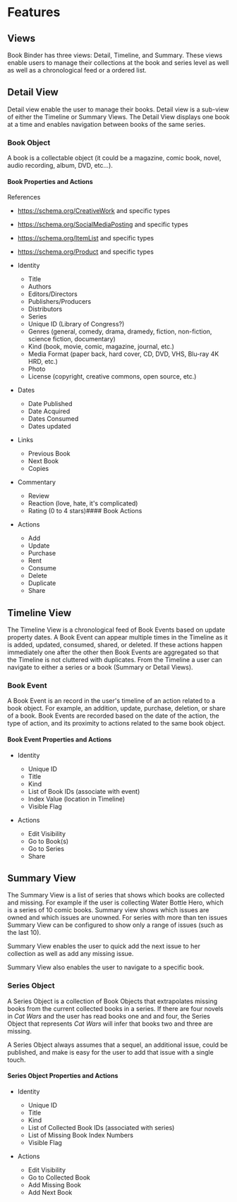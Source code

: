 # Features

## Views

 Book Binder has three views: Detail, Timeline, and Summary. These views enable
 users to manage their collections at the book and series level as well as well
 as a chronological feed or a ordered list.
## Detail View

 Detail view enable the user to manage their books. Detail view is a sub-view of
 either the Timeline or Summary Views. The Detail View displays one book at a
 time and enables navigation between books of the same series.

### Book Object

 A book is a collectable object (it could be a magazine, comic book, novel,
 audio recording, album, DVD, etc...).

#### Book Properties and Actions

References

* https://schema.org/CreativeWork and specific types
* https://schema.org/SocialMediaPosting and specific types
* https://schema.org/ItemList and specific types
* https://schema.org/Product and specific types

* Identity
  * Title
  * Authors
  * Editors/Directors
  * Publishers/Producers
  * Distributors
  * Series
  * Unique ID (Library of Congress?)
  * Genres (general, comedy, drama, dramedy, fiction, non-fiction, science
    fiction, documentary)
  * Kind (book, movie, comic, magazine, journal, etc.)
  * Media Format (paper back, hard cover, CD, DVD, VHS, Blu-ray 4K HRD, etc.)
  * Photo
  * License (copyright, creative commons, open source, etc.)

* Dates
  * Date Published
  * Date Acquired
  * Dates Consumed
  * Dates updated

* Links
  * Previous Book
  * Next Book
  * Copies

* Commentary
  * Review
  * Reaction (love, hate, it's complicated)
  * Rating (0 to 4 stars)#### Book Actions

* Actions
  * Add
  * Update
  * Purchase
  * Rent
  * Consume
  * Delete
  * Duplicate
  * Share

## Timeline View

 The Timeline View is a chronological feed of Book Events based on update
 property dates. A Book Event can appear multiple times in the Timeline as it is
 added, updated, consumed, shared, or deleted. If these actions happen
 immediately one after the other then Book Events are aggregated so that the
 Timeline is not cluttered with duplicates. From the Timeline a user can
 navigate to either a series or a book (Summary or Detail Views).

### Book Event

 A Book Event is an record in the user's timeline of an action related to a book
 object. For example, an addition, update, purchase, deletion, or share of a
 book. Book Events are recorded based on the date of the action, the type of
 action, and its proximity to actions related to the same book object.

#### Book Event Properties and Actions

* Identity
  * Unique ID
  * Title
  * Kind
  * List of Book IDs (associate with event)
  * Index Value (location in Timeline)
  * Visible Flag

* Actions
  * Edit Visibility
  * Go to Book(s)
  * Go to Series
  * Share

## Summary View

The Summary View is a list of series that shows which books are collected and
missing. For example if the user is collecting Water Bottle Hero, which is a
series of 10 comic books. Summary view shows which issues are owned and
which issues are unowned. For series with more than ten issues Summary View
can be configured to show only a range of issues (such as the last 10).

Summary View enables the user to quick add the next issue to her collection as
well as add any missing issue.

Summary View also enables the user to navigate to a specific book.

### Series Object

A Series Object is a collection of Book Objects that extrapolates missing
books from the current collected books in a series. If there are four novels
in _Cat Wars_ and the user has read books one and and four, the Series Object
that represents _Cat Wars_ will infer that books two and three are missing.

A Series Object always assumes that a sequel, an additional issue, could be
published, and make is easy for the user to add that issue with a single
touch.

#### Series Object Properties and Actions

* Identity
  * Unique ID
  * Title
  * Kind
  * List of Collected Book IDs (associated with series)
  * List of Missing Book Index Numbers
  * Visible Flag

* Actions
  * Edit Visibility
  * Go to Collected Book
  * Add Missing Book
  * Add Next Book
